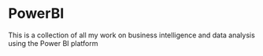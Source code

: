 # PowerBI
This is a collection of all my work on business intelligence and data analysis using the Power BI platform
